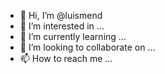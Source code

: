 - 👋 Hi, I’m @luismend
- 👀 I’m interested in ...
- 🌱 I’m currently learning ...
- 💞️ I’m looking to collaborate on ...
- 📫 How to reach me ...

<!---
luismend/luismend is a ✨ special ✨ repository because its `README.md` (this file) appears on your GitHub profile.
You can click the Preview link to take a look at your changes.
--->
